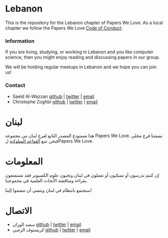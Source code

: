 # Lebanon

This is the repository for the Lebanon chapter of Papers We Love. As a local chapter we follow the Papers We Love [Code of Conduct](https://github.com/papers-we-love/lebanon/blob/master/code-of-conduct.md).

### Information

If you are living, studying, or working in Lebanon and you like computer science, then you might enjoy reading and discussing papers in our group.

We will be holding regular meetups in Lebanon and we hope you can join us!

### Contact

- Saeid Al-Wazzan [github](https://github.com/saeidw) | [twitter](https://twitter.com/saeidw) | [email](mailto:saeid.wazzan+pwl@nonsingular.net)
- Christophe Zoghbi [github](https://github.com/kristoffzoghbi) | [twitter](https://twitter.com/kristoffzoghbi) | [email](mailto:christophe.zoghbi@gmail.com)

# لبنان

هذا مستودع المصدر التابع لفرع لبنان من مجموعة Papers We Love. بصفتنا فرع محلي فنحن نتبع [القواعد السلوكية](https://github.com/papers-we-love/lebanon/blob/master/code-of-conduct.md) لPapers We Love.

# المعلومات

إن كنتم تدرسون أو تسكنون أو تعملون في لبنان وتحبون علوم الكمبيوتر فقد تستمتعون بقراءة ومناقشة الأبحاث العلمية في مجموعتنا.

سنجتمع بانتظام في لبنان ونتمنى أن تنضموا إلينا!

# الاتصال

- سعيد الوزان [github](https://github.com/saeidw) | [twitter](https://twitter.com/saeidw) | [email](mailto:saeid.wazzan+pwl@nonsingular.net)
- كريستوف الزغبي [github](https://github.com/kristoffzoghbi) | [twitter](https://twitter.com/kristoffzoghbi) | [email](mailto:christophe.zoghbi@gmail.com)

